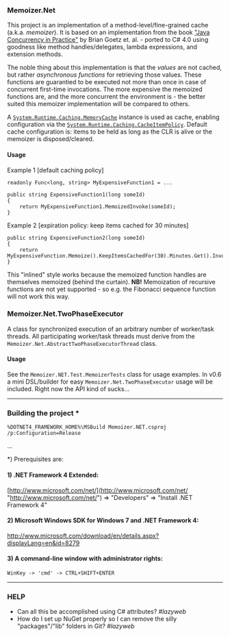 ### Memoizer.Net
This project is an implementation of a method-level/fine-grained cache (a.k.a. _memoizer_). 
It is based on an implementation from the book ["Java Concurrency in Practice"](http://jcip.net "http://jcip.net") by Brian Goetz et. al. - ported to C# 4.0 using goodness like method handles/delegates, lambda expressions, and extension methods.

The noble thing about this implementation is that the _values_ are not cached, but rather _asynchronous functions_ for retrieving those values.
These functions are guarantied to be executed not more than once in case of concurrent first-time invocations.
The more expensive the memoized functions are, and the more concurrent the environment is - the better suited this memoizer implementation will be compared to others.

A [`System.Runtime.Caching.MemoryCache`](http://msdn.microsoft.com/en-us/library/system.runtime.caching.memorycache.aspx "http://msdn.microsoft.com/en-us/library/system.runtime.caching.memorycache.aspx") instance is used as cache, 
enabling configuration via the [`System.Runtime.Caching.CacheItemPolicy`](http://msdn.microsoft.com/en-us/library/system.runtime.caching.cacheitempolicy.aspx "http://msdn.microsoft.com/en-us/library/system.runtime.caching.cacheitempolicy.aspx").
Default cache configuration is: items to be held as long as the CLR is alive or the memoizer is disposed/cleared. 

#### Usage

Example 1 [default caching policy]

	readonly Func<long, string> MyExpensiveFunction1 = ...

	public string ExpensiveFunction1(long someId)
    {
		return MyExpensiveFunction1.MemoizedInvoke(someId);
    }

Example 2 [expiration policy: keep items cached for 30 minutes]

	public string ExpensiveFunction2(long someId)
    {
        return MyExpensiveFunction.Memoize().KeepItemsCachedFor(30).Minutes.Get().InvokeWith(someId);
    }

This "inlined" style works because the memoized function handles are themselves memoized (behind the curtain).
__NB!__ Memoization of recursive functions are not yet supported - so e.g. the Fibonacci sequence function will not work this way. 

### Memoizer.Net.TwoPhaseExecutor

A class for synchronized execution of an arbitrary number of worker/task threads. 
All participating worker/task threads must derive from the `Memoizer.Net.AbstractTwoPhaseExecutorThread` class.

#### Usage
See the `Memoizer.NET.Test.MemoizerTests` class for usage examples. In v0.6 a mini DSL/builder for easy `Memoizer.Net.TwoPhaseExecutor` usage will be included. Right now the API kind of sucks...

---  

### Building the project *
    %DOTNET4_FRAMEWORK_HOME%\MSBuild Memoizer.NET.csproj /p:Configuration=Release

...

*) Prerequisites are:

#### 1) .NET Framework 4 Extended:
[http://www.microsoft.com/net/](http://www.microsoft.com/net/ "http://www.microsoft.com/net/")
=> "Developers" => "Install .NET Framework 4"

#### 2) Microsoft Windows SDK for Windows 7 and .NET Framework 4:
[http://www.microsoft.com/download/en/details.aspx?displayLang=en&id=8279
](http://www.microsoft.com/download/en/details.aspx?displayLang=en&id=8279
 "http://www.microsoft.com/download/en/details.aspx?displayLang=en&id=8279
")

#### 3) A command-line window with administrator rights:
    WinKey -> 'cmd' -> CTRL+SHIFT+ENTER

---

### HELP

- Can all this be accomplished using C# attributes? _#lazyweb_
- How do I set up NuGet properly so I can remove the silly "packages"/"lib" folders in Git? _#lazyweb_
